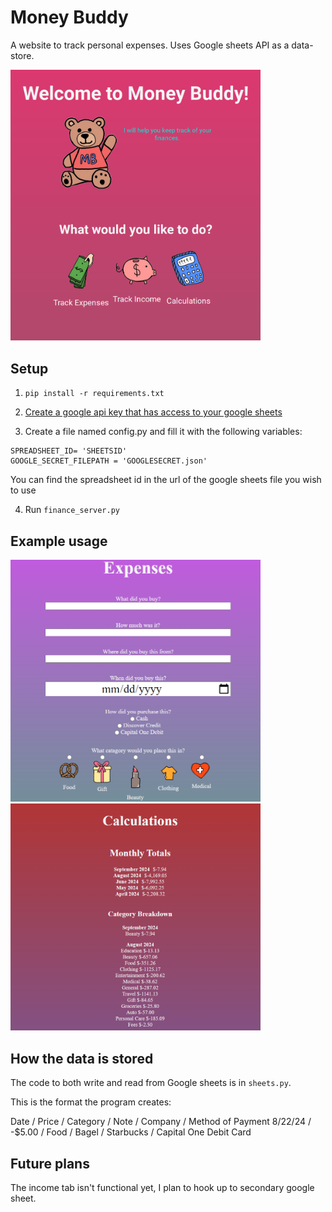 # Money Buddy

A website to track personal expenses. Uses Google sheets API as a data-store.

<img src="images/money_buddy.png" alt="screenshot" width="400"/>

## Setup

1. `pip install -r requirements.txt`

2. [Create a google api key that has access to your google sheets](https://support.google.com/googleapi/answer/6158862?hl=en)

3. Create a file named config.py and fill it with the following variables:

```
SPREADSHEET_ID= 'SHEETSID'
GOOGLE_SECRET_FILEPATH = 'GOOGLESECRET.json'
```

You can find the spreadsheet id in the url of the google sheets file you wish to use

4. Run `finance_server.py`

## Example usage

<img src="images/expenses.png" alt="screenshot" width="400"/>
<img src="images/totals.png" alt="screenshot" width="400"/>

## How the data is stored

The code to both write and read from Google sheets is in `sheets.py`.

This is the format the program creates:

Date / Price / Category / Note / Company / Method of Payment
8/22/24 / -$5.00 / Food / Bagel / Starbucks / Capital One Debit Card

## Future plans

The income tab isn't functional yet, I plan to hook up to secondary google sheet.
